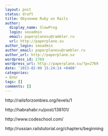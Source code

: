 ```yaml
---
layout: post
status: draft
title: Обучение Ruby on Rails
author:
  display_name: SlowProg
  login: seoadmin
  email: paperplanesu@rambler.ru
  url: http://paperplane.su
author_login: seoadmin
author_email: paperplanesu@rambler.ru
author_url: http://paperplane.su
wordpress_id: 2769
wordpress_url: http://paperplane.su/?p=2769
date: '2013-02-09 15:24:14 +0400'
categories:
- Блог
tags: []
comments: []
---
```

<p>http:&#47;&#47;railsforzombies.org&#47;levels&#47;1</p>
<p>http:&#47;&#47;habrahabr.ru&#47;post&#47;138101&#47;</p>
<p>http:&#47;&#47;www.codeschool.com&#47;</p>
<p>http:&#47;&#47;russian.railstutorial.org&#47;chapters&#47;beginning</p>
